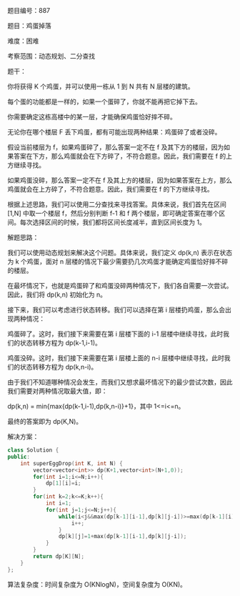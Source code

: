 题目编号：887

题目：鸡蛋掉落

难度：困难

考察范围：动态规划、二分查找

题干：

你将获得 K 个鸡蛋，并可以使用一栋从 1 到 N 共有 N 层楼的建筑。

每个蛋的功能都是一样的，如果一个蛋碎了，你就不能再把它掉下去。

你需要确定这栋高楼中的某一层，才能确保鸡蛋恰好摔不碎。

无论你在哪个楼层 F 丢下鸡蛋，都有可能出现两种结果：鸡蛋碎了或者没碎。

假设当前楼层为 f，如果鸡蛋碎了，那么答案一定不在 f 及其下方的楼层，因为如果答案在下方，那么鸡蛋就会在下方碎了，不符合题意。因此，我们需要在 f 的上方继续寻找。

如果鸡蛋没碎，那么答案一定不在 f 及其上方的楼层，因为如果答案在上方，那么鸡蛋就会在上方碎了，不符合题意。因此，我们需要在 f 的下方继续寻找。

根据上述思路，我们可以使用二分查找来寻找答案。具体来说，我们首先在区间 [1,N] 中取一个楼层 f，然后分别判断 f-1 和 f 两个楼层，即可确定答案在哪个区间。每次选择区间的时候，我们都将区间长度减半，直到区间长度为 1。

解题思路：

我们可以使用动态规划来解决这个问题。具体来说，我们定义 dp(k,n) 表示在状态为 k 个鸡蛋，面对 n 层楼的情况下最少需要扔几次鸡蛋才能确定鸡蛋恰好摔不碎的楼层。

在最坏情况下，也就是鸡蛋碎了和鸡蛋没碎两种情况下，我们各自需要一次尝试。因此，我们将 dp(k,n) 初始化为 n。

接下来，我们可以考虑进行状态转移。我们可以选择在第 i 层楼扔鸡蛋，那么会出现两种情况：

鸡蛋碎了。这时，我们接下来需要在第 i 层楼下面的 i-1 层楼中继续寻找，此时我们的状态转移方程为 dp(k-1,i-1)。

鸡蛋没碎。这时，我们接下来需要在第 i 层楼上面的 n-i 层楼中继续寻找，此时我们的状态转移方程为 dp(k,n-i)。

由于我们不知道哪种情况会发生，而我们又想求最坏情况下的最少尝试次数，因此我们需要对两种情况取最大值，即：

dp(k,n) = min{max{dp(k-1,i-1),dp(k,n-i)}+1}，其中 1<=i<=n。

最终的答案即为 dp(K,N)。

解决方案：

```cpp
class Solution {
public:
    int superEggDrop(int K, int N) {
        vector<vector<int>> dp(K+1,vector<int>(N+1,0));
        for(int i=1;i<=N;i++){
            dp[1][i]=i;
        }
        for(int k=2;k<=K;k++){
            int i=1;
            for(int j=1;j<=N;j++){
                while(i<j&&max(dp[k-1][i-1],dp[k][j-i])>=max(dp[k-1][i],dp[k][j-i-1])){
                    i++;
                }
                dp[k][j]=1+max(dp[k-1][i-1],dp[k][j-i]);
            }
        }
        return dp[K][N];
    }
};
```

算法复杂度：时间复杂度为 O(KNlogN)，空间复杂度为 O(KN)。